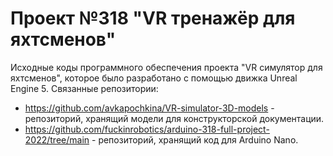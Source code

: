 # Проект №318 "VR тренажёр для яхтсменов"
Исходные коды программного обеспечения проекта "VR симулятор для яхтсменов", которое было разработано с помощью движка Unreal Engine 5.
Связанные репозитории:
- https://github.com/avkapochkina/VR-simulator-3D-models - репозиторий, хранящий модели для конструкторской документации.
- https://github.com/fuckinrobotics/arduino-318-full-project-2022/tree/main - репозиторий, хранящий код для Arduino Nano.
